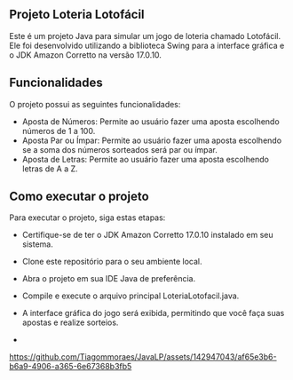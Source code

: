 ## Projeto Loteria Lotofácil
Este é um projeto Java para simular um jogo de loteria chamado Lotofácil. Ele foi desenvolvido utilizando a biblioteca Swing para a interface gráfica e o JDK Amazon Corretto na versão 17.0.10.

## Funcionalidades
O projeto possui as seguintes funcionalidades:

- Aposta de Números: Permite ao usuário fazer uma aposta escolhendo números de 1 a 100.
- Aposta Par ou Ímpar: Permite ao usuário fazer uma aposta escolhendo se a soma dos números sorteados será par ou ímpar.
- Aposta de Letras: Permite ao usuário fazer uma aposta escolhendo letras de A a Z.
  
## Como executar o projeto
Para executar o projeto, siga estas etapas:

- Certifique-se de ter o JDK Amazon Corretto 17.0.10 instalado em seu sistema.
- Clone este repositório para o seu ambiente local.
- Abra o projeto em sua IDE Java de preferência.
- Compile e execute o arquivo principal LoteriaLotofacil.java.
- A interface gráfica do jogo será exibida, permitindo que você faça suas apostas e realize sorteios.

- 

https://github.com/Tiagommoraes/JavaLP/assets/142947043/af65e3b6-b6a9-4906-a365-6e67368b3fb5

